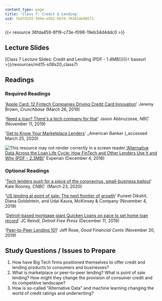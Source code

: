 ```yaml
---
content_type: page
title: 'Class 7: Credit & Lending'
uid: fbd7d155-5944-ed52-8bfd-703d1de98571
---
```


{{< resource 36fda459-8f19-c73e-f098-19eb34d4ddc0 >}}

Lecture Slides
--------------

[Class 7 Lecture Slides: Credit and Lending (PDF - 1.4MB)]({{< baseurl >}}/resources/mit15-s08s20_class7)

Readings
--------

### Required Readings

['Apple Card: 12 Fintech Companies Driving Credit Card Innovation](https://about.crunchbase.com/blog/apple-credit-card-innovation/)' Jeremy Brown, _Crunchbase_ (March 26, 2019)

'[Need a loan? There's a tech company for that](https://www.nbcnews.com/tech/tech-news/need-loan-there-s-tech-company-n1079916)' Jason Abbruzzese, _NBC_ (November 11, 2019)

'[Get to Know Your Marketplace Lenders](https://www.americanbanker.com/slideshow/get-to-know-your-marketplace-lenders)' _American Banker (_accessed March 25, 2020)

![This resource may not render correctly in a screen reader.](/images/inacessible.gif)['Alternative Data Across the Loan Life Cycle: How FinTech and Other Lenders Use It and Why (PDF - 2.3MB)](https://www.experian.com/assets/consumer-information/reports/Experian_Aite_AltDataReport_Final_120418.pdf?elqTrackId=7714eff9f5204e7ca8517e8966438157&elqaid=3910&elqat=2)' Experian (December 4, 2018)

### Optional Readings

'[Tech lenders push for a piece of the coronavirus, small-business bailout](https://www.cnbc.com/2020/03/23/tech-lenders-push-for-a-piece-of-the-coronavirus-bailout.html)' Kate Rooney, _CNBC_  (March 23, 2020)

'[US lending at point of sale: The next frontier of growth](https://www.mckinsey.com/industries/financial-services/our-insights/banking-matters/us-lending-at-point-of-sale-the-next-frontier-of-growth)' Puneet Dikshit, Diana Goldshtein, and Udai Kaura, McKinsey & Company (November 4, 2019)

'[Detroit-based mortgage giant Quicken Loans on pace to set home loan record](https://www.freep.com/story/money/business/2019/12/11/detroit-quicken-loans-sets-mortgage-volume-record/2633361001/)' JC Reindl, _Detroit Free Press_ (December 11, 2019)

'[Peer-to-Peer Lending 101](https://www.goodfinancialcents.com/peer-to-peer-lending/)' Jeff Rose, _Good Financial Cents_ (November 20, 2019)

Study Questions / Issues to Prepare
-----------------------------------

1.  How have Big Tech firms positioned themselves to offer credit and lending products to consumers and businesses?
2.  What is marketplace or peer-to-peer lending? What is point of sale lending? How might they change the provision of consumer credit and its competitive landscape?
3.  How is so-called "Alternative Data" and machine learning changing the world of credit ratings and underwriting?